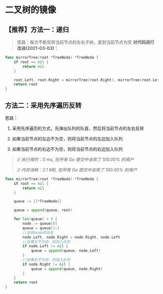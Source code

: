 # 二叉树的镜像

## 【推荐】方法一：递归
>  思路：每次不断反转当前节点的左右子树，直到当前节点为空
**对代码进行改进(2021-03-03)：**
```go
func mirrorTree(root *TreeNode) *TreeNode {
	if root == nil {
		return nil
	}

	root.Left, root.Right = mirrorTree(root.Right), mirrorTree(root.Left)
	return root
}
```

## 方法二：采用先序遍历反转

思路：

1. 采用先序遍历的方式，先弹出队列的队首，然后将当前节点的左右反转

2. 如果当前节点的左边不为空，则将当前节点的左边加入队列

3. 如果当前节点的右边不为空，则将当前节点的右边加入队列

> *// 执行用时：0 ms, 在所有 Go 提交中击败了 100.00% 的用户*
>
> *// 内存消耗：2.1 MB, 在所有 Go 提交中击败了 100.00% 的用户*

```go
func mirrorTree(root *TreeNode) *TreeNode {
	if root == nil {
		return nil
	}

	queue := []*TreeNode{}

	queue = append(queue, root)

	for len(queue) > 0 {
		node := queue[0]
		queue = queue[1:]
		//反转node的左右
		node.Left, node.Right = node.Right, node.Left
		//如果左不为空，则加入队列
		if node.Left != nil {
			queue = append(queue, node.Left)
		}
		//如果右不为空，则加入队列
		if node.Right != nil {
			queue = append(queue, node.Right)
		}
	}
	return root
}
```

